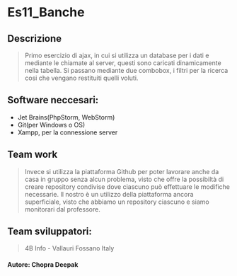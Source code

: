 # Es11_Banche

## Descrizione
> Primo esercizio di ajax, in cui si utilizza un database per i dati e mediante le chiamate al server, questi sono caricati dinamicamente nella tabella. Si passano mediante due combobox, i filtri per la ricerca cosi che vengano restituiti quelli voluti.

## Software neccesari:
* Jet Brains(PhpStorm, WebStorm)
* Git(per Windows o OS)
* Xampp, per la connessione server

## Team work
> Invece si utilizza la piattaforma Github per poter lavorare anche da casa in gruppo senza alcun problema, visto che offre la possibiltà di creare repository condivise dove ciascuno può effettuare le modifiche necessarie. Il nostro è un utilizzo della piattaforma ancora superficiale, visto che abbiamo un repository ciascuno e siamo monitorari dal professore.

## Team sviluppatori:
> 4B Info - Vallauri Fossano Italy

#### Autore: Chopra Deepak